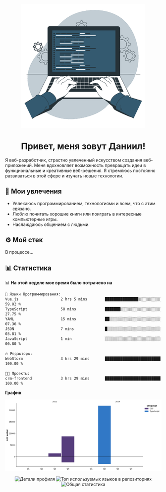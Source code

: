 <div align="center">
  <img width="400" src="assets/main_pic.webp" alt="">
  <h1>Привет, меня зовут Даниил!</h1>
</div>

Я веб-разработчик, страстно увлеченный искусством создания веб-приложений. Меня вдохновляет возможность превращать идеи в функциональные и креативные веб-решения. Я стремлюсь постоянно развиваться в этой сфере и изучать новые технологии.

## :game_die: Мои увлечения

* Увлекаюсь программированием, технологиями и всем, что с этим связано.
* Люблю почитать хорошие книги или поиграть в интересные компьютерные игры.
* Наслаждаюсь общением с людьми.

## :gear: Мой стек

В процессе...

## :bar_chart: Статистика

<!--START_SECTION:waka-->
📊 **На этой неделе мое время было потрачено на** 

```text
💬 Языки Программирования: 
Vue.js                   2 hrs 5 mins        ███████████████░░░░░░░░░░   59.82 % 
TypeScript               58 mins             ███████░░░░░░░░░░░░░░░░░░   27.75 % 
YAML                     15 mins             ██░░░░░░░░░░░░░░░░░░░░░░░   07.36 % 
JSON                     7 mins              █░░░░░░░░░░░░░░░░░░░░░░░░   03.81 % 
JavaScript               1 min               ░░░░░░░░░░░░░░░░░░░░░░░░░   00.80 % 

🔥 Редакторы: 
WebStorm                 3 hrs 29 mins       █████████████████████████   100.00 % 

🐱‍💻 Проекты: 
crm-frontend             3 hrs 29 mins       █████████████████████████   100.00 % 
```

**График**

![Lines of Code chart](https://raw.githubusercontent.com/daniilgrigorev01/daniilgrigorev01/main/assets/bar_graph.png)


<!--END_SECTION:waka-->

<div align="center">
  <img src="http://github-profile-summary-cards.vercel.app/api/cards/profile-details?username=daniilgrigorev01&theme=github" alt="Детали профиля">
  <img src="http://github-profile-summary-cards.vercel.app/api/cards/repos-per-language?username=daniilgrigorev01&theme=github" alt="Топ используемых языков в репозиториях">
  <img src="http://github-profile-summary-cards.vercel.app/api/cards/stats?username=daniilgrigorev01&theme=github" alt="Общая статистика">
</div>

